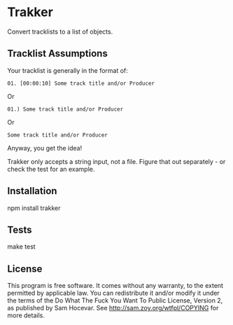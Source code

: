 # Trakker

Convert tracklists to a list of objects.

## Tracklist Assumptions

Your tracklist is generally in the format of:

    01. [00:00:10] Some track title and/or Producer

Or

    01.) Some track title and/or Producer

Or

    Some track title and/or Producer

Anyway, you get the idea!

Trakker only accepts a string input, not a file. Figure that out separately - or check the test for an example.

## Installation

npm install trakker

## Tests

make test

## License

This program is free software. It comes without any warranty, to the extent permitted by applicable law. You can redistribute it and/or modify it under the terms of the Do What The Fuck You Want To Public License, Version 2, as published by Sam Hocevar. See http://sam.zoy.org/wtfpl/COPYING for more details.
